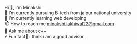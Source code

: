 Hi 👋, I'm Minakshi<br>
🔭 I’m currently pursuing B-tech from jaipur national university<br>
🌱 I’m currently learning web developing<br>
📫 How to reach me minakshi.lakhiwal22@gmail.com<br>
💬 Ask me about c++<br>
⚡ Fun fact👯 i think i am a good advisor.
